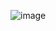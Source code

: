 ![image](https://github.com/hongmyeoun/navigationBar/assets/139526068/3bb93d93-5cbf-417e-8f15-92ae116c4950)
